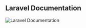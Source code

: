 ## Laravel Documentation

![Laravel Documentation](https://cloud.githubusercontent.com/assets/10347617/21898684/f856a596-d930-11e6-9950-5723213fb81a.jpg)
